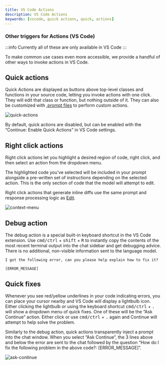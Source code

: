 ```yaml
---
title: VS Code Actions
description: VS Code Actions
keywords: [vscode, quick actions, quick, actions]
---
```


### Other triggers for Actions (VS Code)

:::info
Currently all of these are only available in VS Code
:::

To make common use cases even more accessible, we provide a handful of other ways to invoke actions in VS Code.

## Quick actions

Quick Actions are displayed as buttons above top-level classes and functions in your source code, letting you invoke actions with one click. They will edit that class or function, but nothing outside of it. They can also be customized with [.prompt files](./prompt-files.md) to perform custom actions.

![quick-actions](/img/quick-actions.png)

By default, quick actions are disabled, but can be enabled with the “Continue: Enable Quick Actions” in VS Code settings.

## Right click actions

Right click actions let you highlight a desired region of code, right click, and then select an action from the dropdown menu.

The highlighted code you’ve selected will be included in your prompt alongside a pre-written set of instructions depending on the selected action. This is the only section of code that the model will attempt to edit.

Right click actions that generate inline diffs use the same prompt and response processing logic as [Edit](../../edit/how-it-works.md).

![context-menu](/img/context-menu.png)

## Debug action

The debug action is a special built-in keyboard shortcut in the VS Code extension. Use <kbd>cmd/ctrl</kbd> + <kbd>shift</kbd> + <kbd>R</kbd> to instantly copy the contents of the most recent terminal output into the chat sidebar and get debugging advice. There is no additional, non-visible information sent to the language model.

```
I got the following error, can you please help explain how to fix it?

[ERROR_MESSAGE]
```

## Quick fixes

Whenever you see red/yellow underlines in your code indicating errors, you can place your cursor nearby and VS Code will display a lightbulb icon. Either clicking the lightbulb or using the keyboard shortcut <kbd>cmd/ctrl</kbd> + <kbd>.</kbd> will show a dropdown menu of quick fixes. One of these will be the “Ask Continue” action. Either click or use <kbd>cmd/ctrl</kbd> + <kbd>.</kbd> again and Continue will attempt to help solve the problem.

Similarly to the debug action, quick actions transparently inject a prompt into the chat window. When you select “Ask Continue”, the 3 lines above and below the error are sent to the chat followed by the question “How do I fix the following problem in the above code?: [ERROR_MESSAGE]”.

![ask-continue](/img/ask-continue.png)
